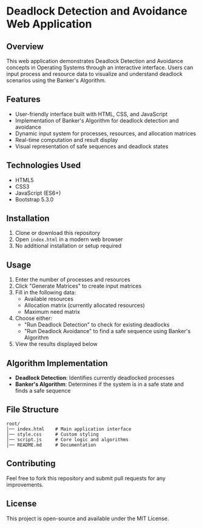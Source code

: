 # Deadlock Detection and Avoidance Web Application

## Overview
This web application demonstrates Deadlock Detection and Avoidance concepts in Operating Systems through an interactive interface. Users can input process and resource data to visualize and understand deadlock scenarios using the Banker's Algorithm.

## Features
- User-friendly interface built with HTML, CSS, and JavaScript
- Implementation of Banker's Algorithm for deadlock detection and avoidance
- Dynamic input system for processes, resources, and allocation matrices
- Real-time computation and result display
- Visual representation of safe sequences and deadlock states

## Technologies Used
- HTML5
- CSS3
- JavaScript (ES6+)
- Bootstrap 5.3.0

## Installation
1. Clone or download this repository
2. Open `index.html` in a modern web browser
3. No additional installation or setup required

## Usage
1. Enter the number of processes and resources
2. Click "Generate Matrices" to create input matrices
3. Fill in the following data:
   - Available resources
   - Allocation matrix (currently allocated resources)
   - Maximum need matrix
4. Choose either:
   - "Run Deadlock Detection" to check for existing deadlocks
   - "Run Deadlock Avoidance" to find a safe sequence using Banker's Algorithm
5. View the results displayed below

## Algorithm Implementation
- **Deadlock Detection**: Identifies currently deadlocked processes
- **Banker's Algorithm**: Determines if the system is in a safe state and finds a safe sequence

## File Structure
```
root/
│── index.html    # Main application interface
│── style.css     # Custom styling
│── script.js     # Core logic and algorithms
│── README.md     # Documentation
```

## Contributing
Feel free to fork this repository and submit pull requests for any improvements.

## License
This project is open-source and available under the MIT License.
